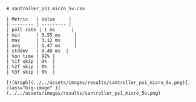 
    # santroller_ps1_micro_5v.csv

    | Metric   | Value     |
    | -------- | --------- |
    | poll rate | 1 ms      |
    | min      | 0.55 ms     |
    | max      | 3.12 ms     |
    | avg      | 1.47 ms     |
    | stddev   | 0.48 ms  |
    | %on time | 92% |
    | %1f skip | 8%  |
    | %2f skip | 0%  |
    | %3f skip | 0%  |

    [![Graph](../../assets/images/results/santroller_ps1_micro_5v.png){: class="big-image" }](../../assets/images/results/santroller_ps1_micro_5v.png)

    